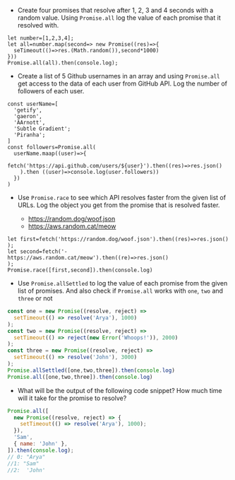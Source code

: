 - Create four promises that resolve after 1, 2, 3 and 4 seconds with a random value. Using `Promise.all` log the value of each promise that it resolved with.
```JS
let number=[1,2,3,4];
let all=number.map(second=> new Promise((res)=>{
  seTimeout(()=>res.(Math.random()),second*1000)
}))
Promise.all(all).then(console.log);
```

- Create a list of 5 Github usernames in an array and using `Promise.all` get access to the data of each user from GitHub API. Log the number of followers of each user.
```Js
const userName=[
  'getify',
  'gaeron',
  'AArnott',
  'Subtle Gradient';
  'Piranha';
]
const followers=Promise.all(
  userName.maap((user)=>{
    fetch('https://api.github.com/users/${user}').then((res)=>res.json()
    ).then ((user)=>console.log(user.followers))
  })
)
```

- Use `Promise.race` to see which API resolves faster from the given list of URLs. Log the object you get from the promise that is resolved faster.

  - https://random.dog/woof.json
  - https://aws.random.cat/meow
```JS
let first=fetch('https://random.dog/woof.json').then((res)=>res.json()
);
let second=fetch('- https://aws.random.cat/meow').then((re)=>res.json()
);
Promise.race([first,second]).then(console.log)
```
- Use `Promise.allSettled` to log the value of each promise from the given list of promises. And also check if `Promise.all` works with `one`, `two` and `three` or not

```js
const one = new Promise((resolve, reject) =>
  setTimeout(() => resolve('Arya'), 1000)
);
const two = new Promise((resolve, reject) =>
  setTimeout(() => reject(new Error('Whoops!')), 2000)
);
const three = new Promise((resolve, reject) =>
  setTimeout(() => resolve('John'), 3000)
);
Promise.allSettled([one,two,three]).then(console.log)
Promise.all([one,two,three]).then(console.log)
```

- What will be the output of the following code snippet? How much time will it take for the promise to resolve?

```js
Promise.all([
  new Promise((resolve, reject) => {
    setTimeout(() => resolve('Arya'), 1000);
  }),
  'Sam',
  { name: 'John' },
]).then(console.log);
// 0: "Arya"
//1: "Sam"
//2:  'John'
```
